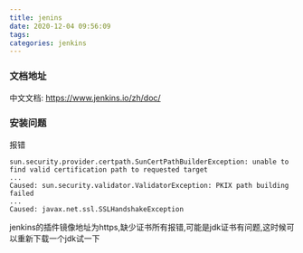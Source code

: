 ```yaml
---
title: jenins
date: 2020-12-04 09:56:09
tags:
categories: jenkins
---
```

<!-- toc -->
### 文档地址
中文文档: https://www.jenkins.io/zh/doc/

### 安装问题
报错
```
sun.security.provider.certpath.SunCertPathBuilderException: unable to find valid certification path to requested target
...
Caused: sun.security.validator.ValidatorException: PKIX path building failed
...
Caused: javax.net.ssl.SSLHandshakeException
```
jenkins的插件镜像地址为https,缺少证书所有报错,可能是jdk证书有问题,这时候可以重新下载一个jdk试一下

